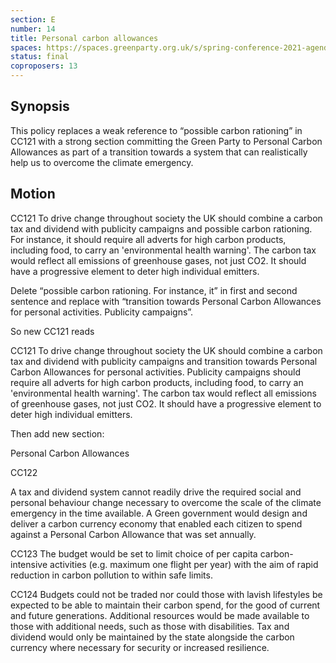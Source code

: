```yaml
---
section: E
number: 14
title: Personal carbon allowances
spaces: https://spaces.greenparty.org.uk/s/spring-conference-2021-agenda-forum2/?contentId=76987
status: final
coproposers: 13
---
```

## Synopsis

This policy replaces a weak reference to “possible carbon rationing” in CC121 with a strong section committing the Green Party to Personal Carbon Allowances as part of a transition towards a system that can realistically help us to overcome the climate emergency.

## Motion

CC121 To drive change throughout society the UK should combine a carbon tax and dividend with publicity campaigns and possible carbon rationing. For instance, it should require all adverts for high carbon products, including food, to carry an 'environmental health warning'. The carbon tax would reflect all emissions of greenhouse gases, not just CO2. It should have a progressive element to deter high individual emitters.

Delete “possible carbon rationing. For instance, it” in first and second sentence and replace with “transition towards Personal Carbon Allowances for personal activities. Publicity campaigns”.

So new CC121 reads

CC121 To drive change throughout society the UK should combine a carbon tax and dividend with publicity campaigns and transition towards Personal Carbon Allowances for personal activities. Publicity campaigns should require all adverts for high carbon products, including food, to carry an 'environmental health warning'. The carbon tax would reflect all emissions of greenhouse gases, not just CO2. It should have a progressive element to deter high individual emitters.

Then add new section:

Personal Carbon Allowances

CC122

A tax and dividend system cannot readily drive the required social and personal behaviour change necessary to overcome the scale of the climate emergency in the time available. A Green government would design and deliver a carbon currency economy that enabled each citizen to spend against a Personal Carbon Allowance that was set annually.

CC123 The budget would be set to limit choice of per capita carbon-intensive activities (e.g. maximum one flight per year) with the aim of rapid reduction in carbon pollution to within safe limits.

CC124 Budgets could not be traded nor could those with lavish lifestyles be expected to be able to maintain their carbon spend, for the good of current and future generations. Additional resources would be made available to those with additional needs, such as those with disabilities. Tax and dividend would only be maintained by the state alongside the carbon currency where necessary for security or increased resilience.
